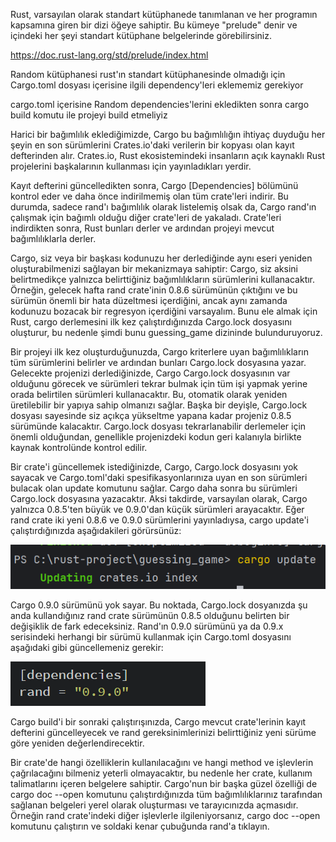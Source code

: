 Rust, varsayılan olarak standart kütüphanede tanımlanan ve her programın kapsamına giren bir dizi öğeye sahiptir. Bu
kümeye "prelude" denir ve içindeki her şeyi standart kütüphane belgelerinde görebilirsiniz.

https://doc.rust-lang.org/std/prelude/index.html

Random kütüphanesi rust'ın standart kütüphanesinde olmadığı için Cargo.toml dosyası içerisine ilgili dependency'leri
eklememiz gerekiyor

cargo.toml içerisine Random dependencies'lerini ekledikten sonra cargo build komutu ile projeyi build etmeliyiz

Harici bir bağımlılık eklediğimizde, Cargo bu bağımlılığın ihtiyaç duyduğu her şeyin en son sürümlerini Crates.io'daki
verilerin bir kopyası olan kayıt defterinden alır. Crates.io, Rust ekosistemindeki insanların açık kaynaklı Rust
projelerini başkalarının kullanması için yayınladıkları yerdir.

Kayıt defterini güncelledikten sonra, Cargo [Dependencies] bölümünü kontrol eder ve daha önce indirilmemiş olan tüm
crate'leri indirir. Bu durumda, sadece rand'ı bağımlılık olarak listelemiş olsak da, Cargo rand'ın çalışmak için bağımlı
olduğu diğer crate'leri de yakaladı. Crate'leri indirdikten sonra, Rust bunları derler ve ardından projeyi mevcut
bağımlılıklarla derler.

Cargo, siz veya bir başkası kodunuzu her derlediğinde aynı eseri yeniden oluşturabilmenizi sağlayan bir mekanizmaya
sahiptir: Cargo, siz aksini belirtmedikçe yalnızca belirttiğiniz bağımlılıkların sürümlerini kullanacaktır. Örneğin,
gelecek hafta rand crate'inin 0.8.6 sürümünün çıktığını ve bu sürümün önemli bir hata düzeltmesi içerdiğini, ancak aynı
zamanda kodunuzu bozacak bir regresyon içerdiğini varsayalım. Bunu ele almak için Rust, cargo derlemesini ilk kez
çalıştırdığınızda Cargo.lock dosyasını oluşturur, bu nedenle şimdi bunu guessing_game dizininde bulunduruyoruz.

Bir projeyi ilk kez oluşturduğunuzda, Cargo kriterlere uyan bağımlılıkların tüm sürümlerini belirler ve ardından bunları
Cargo.lock dosyasına yazar. Gelecekte projenizi derlediğinizde, Cargo Cargo.lock dosyasının var olduğunu görecek ve
sürümleri tekrar bulmak için tüm işi yapmak yerine orada belirtilen sürümleri kullanacaktır. Bu, otomatik olarak yeniden
üretilebilir bir yapıya sahip olmanızı sağlar. Başka bir deyişle, Cargo.lock dosyası sayesinde siz açıkça yükseltme
yapana kadar projeniz 0.8.5 sürümünde kalacaktır. Cargo.lock dosyası tekrarlanabilir derlemeler için önemli olduğundan,
genellikle projenizdeki kodun geri kalanıyla birlikte kaynak kontrolünde kontrol edilir.

Bir crate'i güncellemek istediğinizde, Cargo, Cargo.lock dosyasını yok sayacak ve Cargo.toml'daki spesifikasyonlarınıza
uyan en son sürümleri bulacak olan update komutunu sağlar. Cargo daha sonra bu sürümleri Cargo.lock dosyasına
yazacaktır. Aksi takdirde, varsayılan olarak, Cargo yalnızca 0.8.5'ten büyük ve 0.9.0'dan küçük sürümleri arayacaktır.
Eğer rand crate iki yeni 0.8.6 ve 0.9.0 sürümlerini yayınladıysa, cargo update'i çalıştırdığınızda aşağıdakileri
görürsünüz:

![img.png](img.png)

Cargo 0.9.0 sürümünü yok sayar. Bu noktada, Cargo.lock dosyanızda şu anda kullandığınız rand crate sürümünün 0.8.5
olduğunu belirten bir değişiklik de fark edeceksiniz. Rand'ın 0.9.0 sürümünü ya da 0.9.x serisindeki herhangi bir sürümü
kullanmak için Cargo.toml dosyasını aşağıdaki gibi güncellemeniz gerekir:

![img_1.png](img_1.png)

Cargo build'i bir sonraki çalıştırışınızda, Cargo mevcut crate'lerinin kayıt defterini güncelleyecek ve rand
gereksinimlerinizi belirttiğiniz yeni sürüme göre yeniden değerlendirecektir.

Bir crate'de hangi özelliklerin kullanılacağını ve hangi method ve işlevlerin çağrılacağını bilmeniz yeterli
olmayacaktır, bu nedenle her crate, kullanım talimatlarını içeren belgelere sahiptir. Cargo'nun bir başka güzel
özelliği de cargo doc --open komutunu çalıştırdığınızda tüm bağımlılıklarınız tarafından sağlanan belgeleri yerel olarak
oluşturması ve tarayıcınızda açmasıdır. Örneğin rand crate'indeki diğer işlevlerle ilgileniyorsanız, cargo doc --open
komutunu çalıştırın ve soldaki kenar çubuğunda rand'a tıklayın.